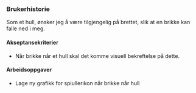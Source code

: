 ### Brukerhistorie
Som et hull, ønsker jeg å være tilgjengelig på brettet, slik at en brikke kan falle ned i meg.

#### Akseptansekriterier
  - Når brikke når et hull skal det komme visuell bekreftelse på dette.

#### Arbeidsoppgaver
  - Lage ny grafikk for spiullerikon når brikke når hull